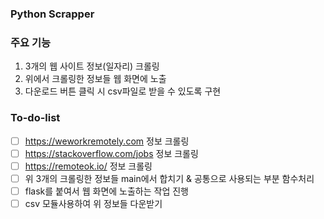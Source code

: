 ### Python Scrapper

### 주요 기능

1. 3개의 웹 사이트 정보(일자리) 크롤링
2. 위에서 크롤링한 정보들 웹 화면에 노출
3. 다운로드 버튼 클릭 시 csv파일로 받을 수 있도록 구현

### To-do-list

- [ ] https://weworkremotely.com 정보 크롤링
- [ ] https://stackoverflow.com/jobs 정보 크롤링
- [ ] https://remoteok.io/ 정보 크롤링
- [ ] 위 3개의 크롤링한 정보들 main에서 합치기 & 공통으로 사용되는 부분 함수처리
- [ ] flask를 붙여서 웹 화면에 노출하는 작업 진행
- [ ] csv 모듈사용하여 위 정보들 다운받기